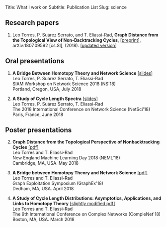 Title: What I work on
Subtitle: Publication List
Slug: science

## Research papers

1. Leo Torres, P. Suárez Serrato, and T. Eliassi-Rad, **Graph Distance from
   the Topological View of Non-Backtracking Cycles**,
   [[preprint]](https://arxiv.org/abs/1807.09592),
   arXiv:1807.09592 [cs.SI], (2018).
   [[updated version]]({attach}/static/graph-distance-topological.pdf)


## Oral presentations

1. **A Bridge Between Homotopy Theory and Network Science** [[slides]]({attach}/static/siamns18.pdf)  
  Leo Torres, P. Suárez Serrato, T. Eliassi-Rad  
  SIAM Workshop on Network Science 2018 (NS'18)  
  Portland, Oregon, USA, July 2018


2. **A Study of Cycle Length Spectra** [[slides]]({attach}/static/netsci18.pdf)  
  Leo Torres, P. Suárez Serrato, T. Eliassi-Rad  
  The 2018 International Conference on Network Science (NetSci'18)  
  Paris, France, June 2018



## Poster presentations

2. **Graph Distance from the Topological Perspective of Nonbacktracking
   Cycles** [[pdf]]({attach}/static/neml18.pdf)  
  Leo Torres and T. Eliassi-Rad  
  New England Machine Learning Day 2018 (NEML'18)  
  Cambridge, MA, USA. May 2018


3. **A Bridge between Homotopy Theory and Network Science** [[pdf]]({attach}/static/graphex18.pdf)  
  Leo Torres and T. Eliassi-Rad  
  Graph Exploitation Symposium (GraphEx'18)  
  Dedham, MA, USA. April 2018


1. **A Study of Cycle Length Distributions: Asymptotics, Applications, and
   Links to Homotopy Theory** [[slightly modified pdf]]({attach}/static/complenet18.pdf)  
  Leo Torres and T. Eliassi-Rad  
  The 9th International Conference on Complex Networks (CompleNet'18)  
  Boston, MA, USA. March 2018
  
